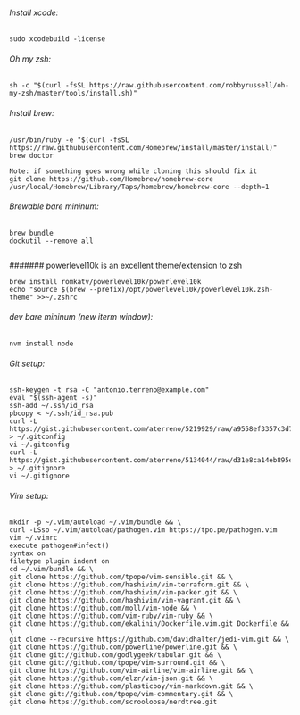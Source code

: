 ###### Install xcode:

	sudo xcodebuild -license	

###### Oh my zsh:

	sh -c "$(curl -fsSL https://raw.githubusercontent.com/robbyrussell/oh-my-zsh/master/tools/install.sh)"	

###### Install brew:

	/usr/bin/ruby -e "$(curl -fsSL https://raw.githubusercontent.com/Homebrew/install/master/install)"
	brew doctor

	Note: if something goes wrong while cloning this should fix it
	git clone https://github.com/Homebrew/homebrew-core /usr/local/Homebrew/Library/Taps/homebrew/homebrew-core --depth=1
	
###### Brewable bare mininum:	

```
brew bundle
dockutil --remove all
	
```
####### powerlevel10k is an excellent theme/extension to zsh
``` 
brew install romkatv/powerlevel10k/powerlevel10k
echo "source $(brew --prefix)/opt/powerlevel10k/powerlevel10k.zsh-theme" >>~/.zshrc
```

###### dev bare mininum (new iterm window):	
```
nvm install node

```
###### Git setup:

	ssh-keygen -t rsa -C "antonio.terreno@example.com"
	eval "$(ssh-agent -s)"
	ssh-add ~/.ssh/id_rsa
	pbcopy < ~/.ssh/id_rsa.pub	
	curl -L https://gist.githubusercontent.com/aterreno/5219929/raw/a9558ef3357c3d7ea730b67fe411fe9313d307d3/.gitconfig > ~/.gitconfig
	vi ~/.gitconfig
	curl -L https://gist.githubusercontent.com/aterreno/5134044/raw/d31e8ca14eb895e77a85652da3869dc29af38f8a/.gitignore > ~/.gitignore 
	vi ~/.gitignore
	
	
###### Vim setup:

	mkdir -p ~/.vim/autoload ~/.vim/bundle && \
	curl -LSso ~/.vim/autoload/pathogen.vim https://tpo.pe/pathogen.vim
	vim ~/.vimrc
	execute pathogen#infect()
	syntax on
	filetype plugin indent on
	cd ~/.vim/bundle && \
	git clone https://github.com/tpope/vim-sensible.git && \
	git clone https://github.com/hashivim/vim-terraform.git && \
	git clone https://github.com/hashivim/vim-packer.git && \
	git clone https://github.com/hashivim/vim-vagrant.git && \
	git clone https://github.com/moll/vim-node && \
	git clone https://github.com/vim-ruby/vim-ruby && \
	git clone https://github.com/ekalinin/Dockerfile.vim.git Dockerfile && \
	git clone --recursive https://github.com/davidhalter/jedi-vim.git && \
	git clone https://github.com/powerline/powerline.git && \
	git clone git://github.com/godlygeek/tabular.git && \ 
	git clone git://github.com/tpope/vim-surround.git && \
	git clone https://github.com/vim-airline/vim-airline.git && \
	git clone https://github.com/elzr/vim-json.git && \ 
	git clone https://github.com/plasticboy/vim-markdown.git && \ 
	git clone git://github.com/tpope/vim-commentary.git && \
	git clone https://github.com/scrooloose/nerdtree.git
